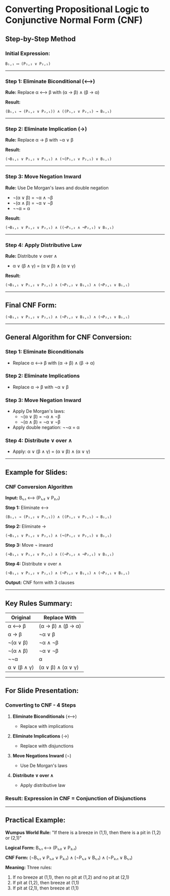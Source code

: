 # Converting Propositional Logic to Conjunctive Normal Form (CNF)

## Step-by-Step Method

### **Initial Expression:**
```
B₁,₁ ⟷ (P₁,₂ ∨ P₂,₁)
```

---

### **Step 1: Eliminate Biconditional (⟷)**
**Rule:** Replace α ⟷ β with (α → β) ∧ (β → α)

**Result:**
```
(B₁,₁ → (P₁,₂ ∨ P₂,₁)) ∧ ((P₁,₂ ∨ P₂,₁) → B₁,₁)
```

---

### **Step 2: Eliminate Implication (→)**
**Rule:** Replace α → β with ¬α ∨ β

**Result:**
```
(¬B₁,₁ ∨ P₁,₂ ∨ P₂,₁) ∧ (¬(P₁,₂ ∨ P₂,₁) ∨ B₁,₁)
```

---

### **Step 3: Move Negation Inward**
**Rule:** Use De Morgan's laws and double negation
- ¬(α ∨ β) = ¬α ∧ ¬β
- ¬(α ∧ β) = ¬α ∨ ¬β
- ¬¬α = α

**Result:**
```
(¬B₁,₁ ∨ P₁,₂ ∨ P₂,₁) ∧ ((¬P₁,₂ ∧ ¬P₂,₁) ∨ B₁,₁)
```

---

### **Step 4: Apply Distributive Law**
**Rule:** Distribute ∨ over ∧
- α ∨ (β ∧ γ) = (α ∨ β) ∧ (α ∨ γ)

**Result:**
```
(¬B₁,₁ ∨ P₁,₂ ∨ P₂,₁) ∧ (¬P₁,₂ ∨ B₁,₁) ∧ (¬P₂,₁ ∨ B₁,₁)
```

---

## **Final CNF Form:**
```
(¬B₁,₁ ∨ P₁,₂ ∨ P₂,₁) ∧ (¬P₁,₂ ∨ B₁,₁) ∧ (¬P₂,₁ ∨ B₁,₁)
```

---

## **General Algorithm for CNF Conversion:**

### **Step 1:** Eliminate Biconditionals
- Replace α ⟷ β with (α → β) ∧ (β → α)

### **Step 2:** Eliminate Implications  
- Replace α → β with ¬α ∨ β

### **Step 3:** Move Negation Inward
- Apply De Morgan's laws:
  - ¬(α ∨ β) = ¬α ∧ ¬β
  - ¬(α ∧ β) = ¬α ∨ ¬β
- Apply double negation: ¬¬α = α

### **Step 4:** Distribute ∨ over ∧
- Apply: α ∨ (β ∧ γ) = (α ∨ β) ∧ (α ∨ γ)

---

## **Example for Slides:**

### **CNF Conversion Algorithm**

**Input:** B₁,₁ ⟷ (P₁,₂ ∨ P₂,₁)

**Step 1:** Eliminate ⟷
```
(B₁,₁ → (P₁,₂ ∨ P₂,₁)) ∧ ((P₁,₂ ∨ P₂,₁) → B₁,₁)
```

**Step 2:** Eliminate →
```
(¬B₁,₁ ∨ P₁,₂ ∨ P₂,₁) ∧ (¬(P₁,₂ ∨ P₂,₁) ∨ B₁,₁)
```

**Step 3:** Move ¬ inward
```
(¬B₁,₁ ∨ P₁,₂ ∨ P₂,₁) ∧ ((¬P₁,₂ ∧ ¬P₂,₁) ∨ B₁,₁)
```

**Step 4:** Distribute ∨ over ∧
```
(¬B₁,₁ ∨ P₁,₂ ∨ P₂,₁) ∧ (¬P₁,₂ ∨ B₁,₁) ∧ (¬P₂,₁ ∨ B₁,₁)
```

**Output:** CNF form with 3 clauses

---

## **Key Rules Summary:**

| Original | Replace With |
|----------|--------------|
| α ⟷ β | (α → β) ∧ (β → α) |
| α → β | ¬α ∨ β |
| ¬(α ∨ β) | ¬α ∧ ¬β |
| ¬(α ∧ β) | ¬α ∨ ¬β |
| ¬¬α | α |
| α ∨ (β ∧ γ) | (α ∨ β) ∧ (α ∨ γ) |

---

## **For Slide Presentation:**

### **Converting to CNF - 4 Steps**

1. **Eliminate Biconditionals** (⟷)
   - Replace with implications

2. **Eliminate Implications** (→)  
   - Replace with disjunctions

3. **Move Negations Inward** (¬)
   - Use De Morgan's laws

4. **Distribute ∨ over ∧**
   - Apply distributive law

### **Result:** Expression in CNF = Conjunction of Disjunctions

---

## **Practical Example:**

**Wumpus World Rule:**
"If there is a breeze in (1,1), then there is a pit in (1,2) or (2,1)"

**Logical Form:** B₁,₁ ⟷ (P₁,₂ ∨ P₂,₁)

**CNF Form:** (¬B₁,₁ ∨ P₁,₂ ∨ P₂,₁) ∧ (¬P₁,₂ ∨ B₁,₁) ∧ (¬P₂,₁ ∨ B₁,₁)

**Meaning:** Three rules:
1. If no breeze at (1,1), then no pit at (1,2) and no pit at (2,1)
2. If pit at (1,2), then breeze at (1,1)  
3. If pit at (2,1), then breeze at (1,1)
